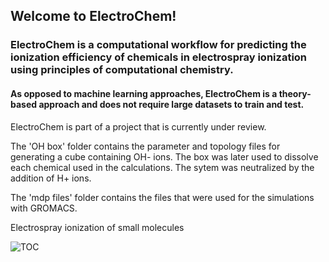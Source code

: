 ## Welcome to ElectroChem!

### ElectroChem is a computational workflow for predicting the ionization efficiency of chemicals in electrospray ionization using principles of computational chemistry. 

#### As opposed to machine learning approaches, ElectroChem is a theory-based approach and does not require large datasets to train and test. 

ElectroChem is part of a project that is currently under review. 

The 'OH box' folder contains the parameter and topology files for generating a cube containing OH- ions. The box was later used to dissolve each chemical used in the calculations. The sytem was neutralized by the addition of H+ ions. 

The 'mdp files' folder contains the files that were used for the simulations with GROMACS.




Electrospray ionization of small molecules

![TOC](https://github.com/dimitriabrahamsson/electro-chem/assets/56902317/c06dd01a-6b5f-47b1-8b60-d9c914593ef9)
